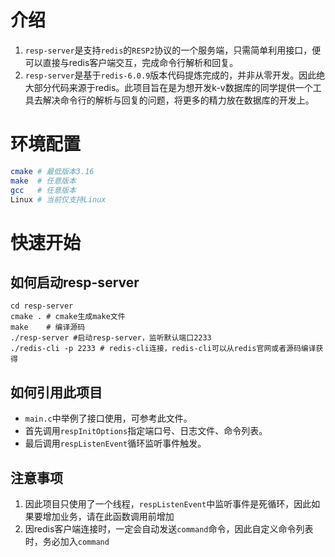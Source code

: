 # 介绍
1. `resp-server`是支持`redis`的`RESP2`协议的一个服务端，只需简单利用接口，便可以直接与redis客户端交互，完成命令行解析和回复。
2. `resp-server`是基于`redis-6.0.9`版本代码提炼完成的，并非从零开发。因此绝大部分代码来源于redis。此项目旨在是为想开发k-v数据库的同学提供一个工具去解决命令行的解析与回复的问题，将更多的精力放在数据库的开发上。
# 环境配置
```bash
cmake # 最低版本3.16
make  # 任意版本
gcc   # 任意版本
Linux # 当前仅支持Linux
```
# 快速开始
## 如何启动resp-server
```shell
cd resp-server
cmake . # cmake生成make文件
make    # 编译源码
./resp-server #启动resp-server，监听默认端口2233 
./redis-cli -p 2233 # redis-cli连接，redis-cli可以从redis官网或者源码编译获得
```

## 如何引用此项目
- `main.c`中举例了接口使用，可参考此文件。
- 首先调用`respInitOptions`指定端口号、日志文件、命令列表。
- 最后调用`respListenEvent`循环监听事件触发。

## 注意事项
1. 因此项目只使用了一个线程，`respListenEvent`中监听事件是死循环，因此如果要增加业务，请在此函数调用前增加
2. 因redis客户端连接时，一定会自动发送`command`命令，因此自定义命令列表时，务必加入`command`

